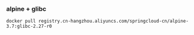 ### alpine + glibc

```
docker pull registry.cn-hangzhou.aliyuncs.com/springcloud-cn/alpine-3.7:glibc-2.27-r0
```